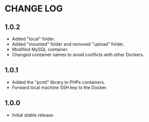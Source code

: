 # CHANGE LOG

## 1.0.2

- Added "local" folder.
- Added "mounted" folder and removed "upload" folder.
- Modified MySQL container.
- Changed container names to avoid conflicts with other Dockers.

## 1.0.1

- Added the "pcntl" library to PHPs containers.
- Forward local machine SSH key to the Docker.

## 1.0.0

- Initial stable release.